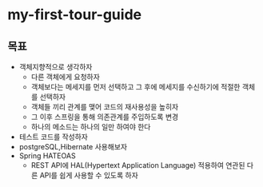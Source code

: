 # my-first-tour-guide

## 목표
* 객체지향적으로 생각하자
  * 다른 객체에게 요청하자
  * 객체보다는 메세지를 먼저 선택하고 그 후에 메세지를 수신하기에 적절한 객체를 선택하자
  * 객체들 끼리 관계를 맺어 코드의 재사용성을 높히자
  * 그 이후 스프링을 통해 의존관계를 주입하도록 변경
  * 하나의 메소드는 하나의 일만 하여야 한다 
* 테스트 코드를 작성하자
* postgreSQL,Hibernate 사용해보자  
* Spring HATEOAS 
  * REST API에 HAL(Hypertext Application Language) 적용하여 연관된 다른 API를 쉽게 사용할 수 있도록 하자
